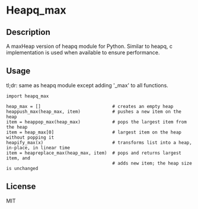 Heapq_max
======================


## Description
A maxHeap version of heapq module for Python. Similar to heapq, c implementation is used when available to ensure performance.


## Usage
tl;dr: same as heapq module except adding '_max' to all functions.
```
import heapq_max

heap_max = []                           # creates an empty heap
heappush_max(heap_max, item)            # pushes a new item on the heap
item = heappop_max(heap_max)            # pops the largest item from the heap
item = heap_max[0]                      # largest item on the heap without popping it
heapify_max(x)                          # transforms list into a heap, in-place, in linear time
item = heapreplace_max(heap_max, item)  # pops and returns largest item, and
                                        # adds new item; the heap size is unchanged
```

## License
MIT
